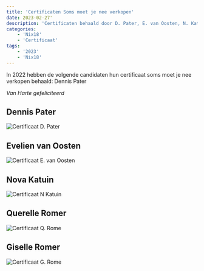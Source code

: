```yaml
---
title: 'Certificaten Soms moet je nee verkopen'
date: 2023-02-27'
description: 'Certificaten behaald door D. Pater, E. van Oosten, N. Katuin, Q. Romer en  G. Romer'
categories:
    - 'Nix18'
    - 'Certificaat'
tags:
    - '2023'
    - 'Nix18'
---
```


In 2022 hebben de volgende candidaten hun certificaat soms moet je nee verkopen behaald: Dennis Pater 

*Van Harte gefeliciteerd*

## Dennis Pater
![Certificaat D. Pater](images/cert/dpater.jpg)

## Evelien van Oosten
![Certificaat E. van Oosten](images/cert/evanoosten.jpg)

## Nova Katuin
![Certificaat N Katuin](images/cert/nkatuin.jpg)

## Querelle Romer
![Certificaat Q. Rome](images/cert/qromer.jpg)


## Giselle Romer
![Certificaat G. Rome](images/cert/gromer.jpg)
